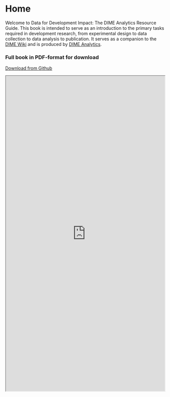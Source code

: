 # Home

Welcome to Data for Development Impact: The DIME Analytics Resource Guide.
This book is intended to serve as an introduction to the primary tasks
required in development research, from experimental design
to data collection to data analysis to publication.
It serves as a companion to the [DIME Wiki](https://dimewiki.worldbank.org)
and is produced by [DIME Analytics](https://www.worldbank.org/en/research/dime/data-and-analytics).


### Full book in PDF-format for download
[Download from Github](https://github.com/worldbank/d4di/raw/master/mkdocs/docs/bookpdf/Data-for-Development-Impact.pdf)
<iframe src="https://docs.google.com/gview?url=https://github.com/worldbank/d4di/raw/master/mkdocs/docs/bookpdf/Data-for-Development-Impact.pdf&amp;embedded=true" style="width:100%; height:1000px;"></iframe>
